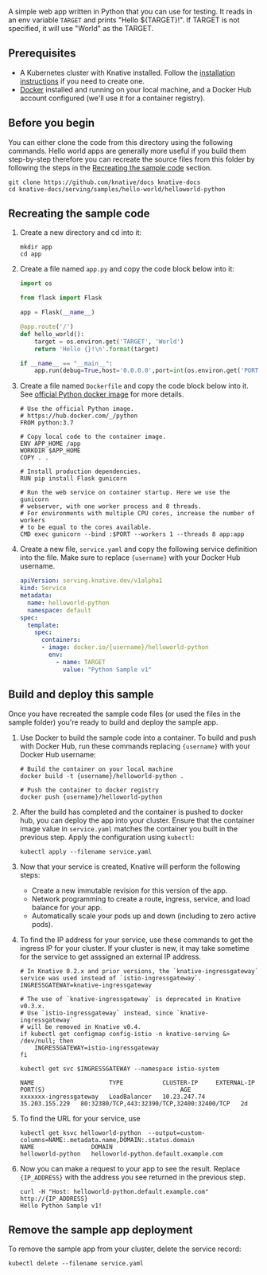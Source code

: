 A simple web app written in Python that you can use for testing. It reads in an
env variable `TARGET` and prints "Hello \${TARGET}!". If TARGET is not
specified, it will use "World" as the TARGET.

## Prerequisites

- A Kubernetes cluster with Knative installed. Follow the
  [installation instructions](../../../../install/README.md) if you need to
  create one.
- [Docker](https://www.docker.com) installed and running on your local machine,
  and a Docker Hub account configured (we'll use it for a container registry).

## Before you begin
You can either clone the code from this directory using the following commands. Hello world apps are generally more useful if you build them step-by-step therefore you can recreate the source files from this folder by following the steps in the [Recreating the sample code](#Recreating-the-sample-code) section.

   ```shell
   git clone https://github.com/knative/docs knative-docs
   cd knative-docs/serving/samples/hello-world/helloworld-python
   ```

## Recreating the sample code

1. Create a new directory and cd into it:

   ```shell
   mkdir app
   cd app
   ```

1. Create a file named `app.py` and copy the code block below into it:

   ```python
   import os

   from flask import Flask

   app = Flask(__name__)

   @app.route('/')
   def hello_world():
       target = os.environ.get('TARGET', 'World')
       return 'Hello {}!\n'.format(target)

   if __name__ == "__main__":
       app.run(debug=True,host='0.0.0.0',port=int(os.environ.get('PORT', 8080)))
   ```

1. Create a file named `Dockerfile` and copy the code block below into it. See
   [official Python docker image](https://hub.docker.com/_/python/) for more
   details.

   ```docker
   # Use the official Python image.
   # https://hub.docker.com/_/python
   FROM python:3.7

   # Copy local code to the container image.
   ENV APP_HOME /app
   WORKDIR $APP_HOME
   COPY . .

   # Install production dependencies.
   RUN pip install Flask gunicorn

   # Run the web service on container startup. Here we use the gunicorn
   # webserver, with one worker process and 8 threads.
   # For environments with multiple CPU cores, increase the number of workers
   # to be equal to the cores available.
   CMD exec gunicorn --bind :$PORT --workers 1 --threads 8 app:app
   ```

1. Create a new file, `service.yaml` and copy the following service definition
   into the file. Make sure to replace `{username}` with your Docker Hub
   username.

   ```yaml
   apiVersion: serving.knative.dev/v1alpha1
   kind: Service
   metadata:
     name: helloworld-python
     namespace: default
   spec:
     template:
       spec:
         containers:
         - image: docker.io/{username}/helloworld-python
           env:
             - name: TARGET
               value: "Python Sample v1"
   ```

## Build and deploy this sample

Once you have recreated the sample code files (or used the files in the sample
folder) you're ready to build and deploy the sample app.

1. Use Docker to build the sample code into a container. To build and push with
   Docker Hub, run these commands replacing `{username}` with your Docker Hub
   username:

   ```shell
   # Build the container on your local machine
   docker build -t {username}/helloworld-python .

   # Push the container to docker registry
   docker push {username}/helloworld-python
   ```

1. After the build has completed and the container is pushed to docker hub, you
   can deploy the app into your cluster. Ensure that the container image value
   in `service.yaml` matches the container you built in the previous step. Apply
   the configuration using `kubectl`:

   ```shell
   kubectl apply --filename service.yaml
   ```

1. Now that your service is created, Knative will perform the following steps:

   - Create a new immutable revision for this version of the app.
   - Network programming to create a route, ingress, service, and load balance
     for your app.
   - Automatically scale your pods up and down (including to zero active pods).

1. To find the IP address for your service, use these commands to get the
   ingress IP for your cluster. If your cluster is new, it may take sometime for
   the service to get asssigned an external IP address.

   ```shell
   # In Knative 0.2.x and prior versions, the `knative-ingressgateway` service was used instead of `istio-ingressgateway`.
   INGRESSGATEWAY=knative-ingressgateway

   # The use of `knative-ingressgateway` is deprecated in Knative v0.3.x.
   # Use `istio-ingressgateway` instead, since `knative-ingressgateway`
   # will be removed in Knative v0.4.
   if kubectl get configmap config-istio -n knative-serving &> /dev/null; then
       INGRESSGATEWAY=istio-ingressgateway
   fi

   kubectl get svc $INGRESSGATEWAY --namespace istio-system

   NAME                     TYPE           CLUSTER-IP     EXTERNAL-IP      PORT(S)                                      AGE
   xxxxxxx-ingressgateway   LoadBalancer   10.23.247.74   35.203.155.229   80:32380/TCP,443:32390/TCP,32400:32400/TCP   2d
   ```

1. To find the URL for your service, use

   ```
   kubectl get ksvc helloworld-python  --output=custom-columns=NAME:.metadata.name,DOMAIN:.status.domain
   NAME                DOMAIN
   helloworld-python   helloworld-python.default.example.com
   ```

1. Now you can make a request to your app to see the result. Replace
   `{IP_ADDRESS}` with the address you see returned in the previous step.

   ```shell
   curl -H "Host: helloworld-python.default.example.com" http://{IP_ADDRESS}
   Hello Python Sample v1!
   ```

## Remove the sample app deployment

To remove the sample app from your cluster, delete the service record:

```shell
kubectl delete --filename service.yaml
```
